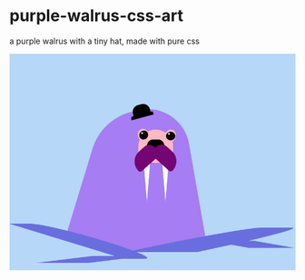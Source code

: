 # purple-walrus-css-art
a purple walrus with a tiny hat, made with pure css

![Project Screenshot](https://github.com/veelam/purple-walrus-css-art/blob/main/purple-walrus-css-art.png)
